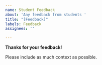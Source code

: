 ```yaml
---
name: Student Feedback
about: 'Any feedback from students '
title: "[Feedback]"
labels: Feedback
assignees: ''

---
```


**Thanks for your feedback!**

Please include as much context as possible.
